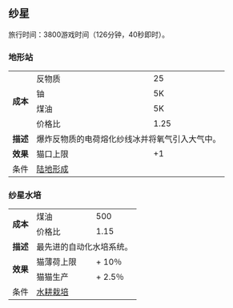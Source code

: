 ## 纱星
旅行时间：3800游戏时间（126分钟，40秒即时）。
### 地形站
<table>
<tbody>
<tr>
<td rowspan="4">
<strong>
成本
</strong>
</td>
<td>
反物质
</td>
<td>
25
</td>
</tr>
<tr>
<td>
铀
</td>
<td>
5K
</td>
</tr>
<tr>
<td>
煤油
</td>
<td>
5K
</td>
</tr>
<tr>
<td>
价格比
</td>
<td>
1.25
</td>
</tr>
<tr>
<td>
<strong>
描述
</strong>
</td>
<td colspan="2">
爆炸反物质的电荷熔化纱线冰并将氧气引入大气中。
</td>
</tr>
<tr>
<td rowspan="1">
<strong>
效果
</strong>
</td>
<td>
猫口上限
</td>
<td>
+1
</td>
</tr>
<tr>
<td>
条件
</td>
<td colspan="2">
<a href="#Technologies#Terraformation">
陆地形成
</a>
</td>
</tr>
</tbody>
</table>

### 纱星水培
<table>
<tbody>
<tr>
<td rowspan="2">
<strong>
成本
</strong>
</td>
<td>
煤油
</td>
<td>
500
</td>
</tr>
<tr>
<td>
价格比
</td>
<td>
1.15
</td>
</tr>
<tr>
<td>
<strong>
描述
</strong>
</td>
<td colspan="2">
最先进的自动化水培系统。
</td>
</tr>
<tr>
<td rowspan="2">
<strong>
效果
</strong>
</td>
<td>
猫薄荷上限
</td>
<td>
+ 10％
</td>
</tr>
<tr>
<td>
猫猫生产
</td>
<td>
+ 2.5％
</td>
</tr>
<tr>
<td>
条件
</td>
<td colspan="2">
<a href="#Technologies#Hydroponics">
水耕栽培
</a>
</td>
</tr>
</tbody>
</table>
